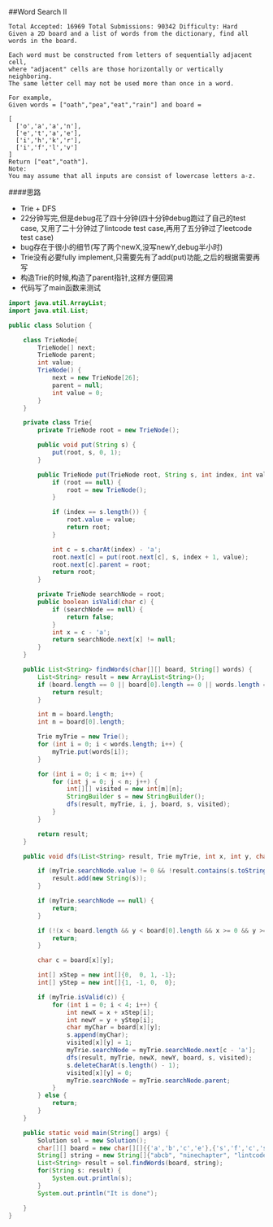 ##Word Search II

	Total Accepted: 16969 Total Submissions: 90342 Difficulty: Hard
	Given a 2D board and a list of words from the dictionary, find all words in the board.

	Each word must be constructed from letters of sequentially adjacent cell,
    where "adjacent" cells are those horizontally or vertically neighboring.
    The same letter cell may not be used more than once in a word.

	For example,
	Given words = ["oath","pea","eat","rain"] and board =

	[
	  ['o','a','a','n'],
	  ['e','t','a','e'],
	  ['i','h','k','r'],
	  ['i','f','l','v']
	]
	Return ["eat","oath"].
	Note:
	You may assume that all inputs are consist of lowercase letters a-z.

####思路
- Trie + DFS
- 22分钟写完,但是debug花了四十分钟(四十分钟debug跑过了自己的test case, 又用了二十分钟过了lintcode test case,再用了五分钟过了leetcode test case)
- bug存在于很小的细节(写了两个newX,没写newY,debug半小时)
- Trie没有必要fully implement,只需要先有了add(put)功能,之后的根据需要再写
- 构造Trie的时候,构造了parent指针,这样方便回溯
- 代码写了main函数来测试

```java
import java.util.ArrayList;
import java.util.List;

public class Solution {

    class TrieNode{
        TrieNode[] next;
        TrieNode parent;
        int value;
        TrieNode() {
            next = new TrieNode[26];
            parent = null;
            int value = 0;
        }
    }

    private class Trie{
        private TrieNode root = new TrieNode();

        public void put(String s) {
            put(root, s, 0, 1);
        }

        public TrieNode put(TrieNode root, String s, int index, int value) {
            if (root == null) {
                root = new TrieNode();
            }

            if (index == s.length()) {
                root.value = value;
                return root;
            }

            int c = s.charAt(index) - 'a';
            root.next[c] = put(root.next[c], s, index + 1, value);
            root.next[c].parent = root;
            return root;
        }

        private TrieNode searchNode = root;
        public boolean isValid(char c) {
            if (searchNode == null) {
                return false;
            }
            int x = c - 'a';
            return searchNode.next[x] != null;
        }
    }

    public List<String> findWords(char[][] board, String[] words) {
        List<String> result = new ArrayList<String>();
        if (board.length == 0 || board[0].length == 0 || words.length == 0) {
            return result;
        }

        int m = board.length;
        int n = board[0].length;

        Trie myTrie = new Trie();
        for (int i = 0; i < words.length; i++) {
            myTrie.put(words[i]);
        }

        for (int i = 0; i < m; i++) {
            for (int j = 0; j < n; j++) {
                int[][] visited = new int[m][n];
                StringBuilder s = new StringBuilder();
                dfs(result, myTrie, i, j, board, s, visited);
            }
        }

        return result;
    }

    public void dfs(List<String> result, Trie myTrie, int x, int y, char[][] board, StringBuilder s, int[][] visited) {

        if (myTrie.searchNode.value != 0 && !result.contains(s.toString())) {
            result.add(new String(s));
        }

        if (myTrie.searchNode == null) {
            return;
        }

        if (!(x < board.length && y < board[0].length && x >= 0 && y >= 0 && visited[x][y] == 0)) {
            return;
        }

        char c = board[x][y];

        int[] xStep = new int[]{0,  0, 1, -1};
        int[] yStep = new int[]{1, -1, 0,  0};

        if (myTrie.isValid(c)) {
            for (int i = 0; i < 4; i++) {
                int newX = x + xStep[i];
                int newY = y + yStep[i];
                char myChar = board[x][y];
                s.append(myChar);
                visited[x][y] = 1;
                myTrie.searchNode = myTrie.searchNode.next[c - 'a'];
                dfs(result, myTrie, newX, newY, board, s, visited);
                s.deleteCharAt(s.length() - 1);
                visited[x][y] = 0;
                myTrie.searchNode = myTrie.searchNode.parent;
            }
        } else {
            return;
        }
    }

    public static void main(String[] args) {
        Solution sol = new Solution();
        char[][] board = new char[][]{{'a','b','c','e'},{'s','f','c','s'},{'a','d','e','e'}};
        String[] string = new String[]{"abcb", "ninechapter", "lintcode"};
        List<String> result = sol.findWords(board, string);
        for(String s: result) {
            System.out.println(s);
        }
        System.out.println("It is done");

    }
}
```


